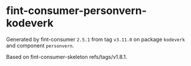 # fint-consumer-personvern-kodeverk

Generated by fint-consumer `2.5.1` from tag `v3.11.0` on package `kodeverk` and component `personvern`.

Based on fint-consumer-skeleton refs/tags/v1.8.1.

